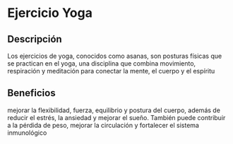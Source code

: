# Ejercicio Yoga

## Descripción
Los ejercicios de yoga, conocidos como asanas, son posturas físicas que se practican en el yoga, una disciplina que combina movimiento, respiración y meditación para conectar la mente, el cuerpo y el espíritu
## Beneficios
mejorar la flexibilidad, fuerza, equilibrio y postura del cuerpo, además de reducir el estrés, la ansiedad y mejorar el sueño. También puede contribuir a la pérdida de peso, mejorar la circulación y fortalecer el sistema inmunológico